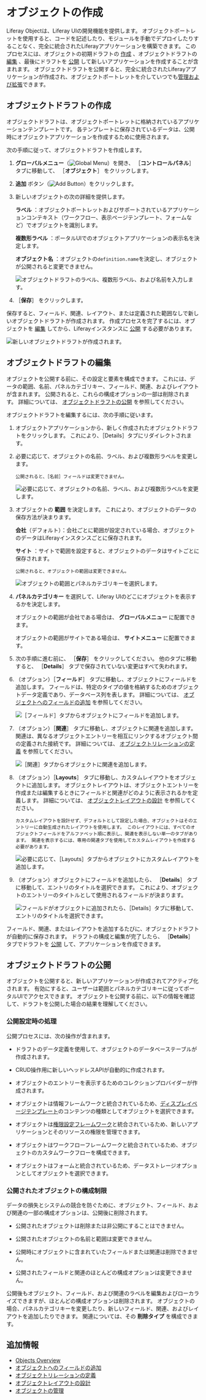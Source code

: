 # オブジェクトの作成

Liferay Objectは、Liferay UIの開発機能を提供します。 オブジェクトポートレットを使用すると、コードを記述したり、モジュールを手動でデプロイしたりすることなく、完全に統合されたLiferayアプリケーションを構築できます。 このプロセスには、オブジェクトの初期ドラフトの [作成](#creating-object-drafts) 、オブジェクトドラフトの [編集](#editing-object-drafts) 、最後にドラフトを [公開](#publishing-object-drafts) して新しいアプリケーションを作成することが含まれます。 オブジェクトドラフトを公開すると、完全に統合されたLiferayアプリケーションが作成され、オブジェクトポートレットを介していつでも[管理および拡張](./managing-objects.md)できます。

<a name="creating-object-drafts" />

## オブジェクトドラフトの作成

オブジェクトドラフトは、オブジェクトポートレットに格納されているアプリケーションテンプレートです。 各テンプレートに保存されているデータは、公開時にオブジェクトアプリケーションを作成するために使用されます。

次の手順に従って、オブジェクトドラフトを作成します。

1. **グローバルメニュー**（![Global Menu](../../../images/icon-applications-menu.png)）を開き、 ［**コントロールパネル**］ タブに移動して、 ［**オブジェクト**］ をクリックします。

1. **追加** ボタン（![Add Button](../../../images/icon-add.png)）をクリックします。

1. 新しいオブジェクトの次の詳細を提供します。

   **ラベル** ：オブジェクトポートレットおよびサポートされているアプリケーションコンテキスト（ワークフロー、表示ページテンプレート、フォームなど）でオブジェクトを識別します。

   **複数形ラベル** ：ポータルUIでのオブジェクトアプリケーションの表示名を決定します。

   **オブジェクト名** ：オブジェクトの`definition.name`を決定し、オブジェクトが公開されると変更できません。

   ![オブジェクトドラフトのラベル、複数形ラベル、および名前を入力します。](./creating-objects/images/01.png)

1. ［**保存**］ をクリックします。

保存すると、フィールド、関連、レイアウト、または定義された範囲なしで新しいオブジェクトドラフトが作成されます。 作成プロセスを完了するには、オブジェクトを [編集](#editing-object-drafts) してから、Liferayインスタンスに [公開](#publishing-object-drafts) する必要があります。

![新しいオブジェクトドラフトが作成されます。](./creating-objects/images/02.png)

<a name="editing-object-drafts" />

## オブジェクトドラフトの編集

オブジェクトを公開する前に、その設定と要素を構成できます。 これには、データの範囲、名前、パネルカテゴリキー、フィールド、関連、およびレイアウトが含まれます。 公開されると、これらの構成オプションの一部は削除されます。 詳細については、 [オブジェクトドラフトの公開](#publishing-object-drafts) を参照してください。

オブジェクトドラフトを編集するには、次の手順に従います。

1. オブジェクトアプリケーションから、新しく作成されたオブジェクトドラフトをクリックします。 これにより、［Details］タブにリダイレクトされます。

1. 必要に応じて、オブジェクトの名前、ラベル、および複数形ラベルを変更します。

   ```{important}
   公開されると、［名前］フィールドは変更できません。
   ```

   ![必要に応じて、オブジェクトの名前、ラベル、および複数形ラベルを変更します。](./creating-objects/images/03.png)

1. オブジェクトの **範囲** を決定します。 これにより、オブジェクトのデータの保存方法が決まります。

   **会社**（デフォルト）：会社ごとに範囲が設定されている場合、オブジェクトのデータはLiferayインスタンスごとに保存されます。

   **サイト** ：サイトで範囲を設定すると、オブジェクトのデータはサイトごとに保存されます。

   ```{important}
   公開されると、オブジェクトの範囲は変更できません。
   ```

   ![オブジェクトの範囲とパネルカテゴリキーを選択します。](./creating-objects/images/04.png)

1. **パネルカテゴリキー** を選択して、Liferay UIのどこにオブジェクトを表示するかを決定します。

   オブジェクトの範囲が会社である場合は、 **グローバルメニュー** に配置できます。

   オブジェクトの範囲がサイトである場合は、 **サイトメニュー** に配置できます。

1. 次の手順に進む前に、 ［**保存**］ をクリックしてください。 他のタブに移動すると、 ［**Details**］ タブで保存されていない変更はすべて失われます。

1. （オプション）［**フィールド**］ タブに移動し、オブジェクトにフィールドを追加します。 フィールドは、特定のタイプの値を格納するためのオブジェクトデータ定義であり、データベース列を表します。 詳細については、 [オブジェクトへのフィールドの追加](./adding-fields-to-objects.md) を参照してください。

   ![［フィールド］タブからオブジェクトにフィールドを追加します。](./creating-objects/images/05.png)

1. （オプション）［**関連**］ タブに移動し、オブジェクトに関連を追加します。 関連は、異なるオブジェクトエントリーを相互にリンクするオブジェクト間の定義された接続です。 詳細については、 [オブジェクトリレーションの定義](./defining-object-relationships.md) を参照してください。

   ![［関連］タブからオブジェクトに関連を追加します。](./creating-objects/images/06.png)

1. （オプション）［**Layouts**］ タブに移動し、カスタムレイアウトをオブジェクトに追加します。 オブジェクトレイアウトは、オブジェクトエントリーを作成または編集するときにフィールドと関連がどのように表示されるかを定義します。 詳細については、 [オブジェクトレイアウトの設計](./designing-object-layouts.md) を参照してください。

   ```{note}
   カスタムレイアウトを設計せず、デフォルトとして設定した場合、オブジェクトはそのエントリーに自動生成されたレイアウトを使用します。 このレイアウトには、すべてのオブジェクトフィールドをアルファベット順に表示し、関連を表示しない単一のタブがあります。 関連を表示するには、専用の関連タブを使用してカスタムレイアウトを作成する必要があります。
   ```

   ![必要に応じて、［Layouts］タブからオブジェクトにカスタムレイアウトを追加します。](./creating-objects/images/07.png)

1. （オプション）オブジェクトにフィールドを追加したら、 ［**Details**］ タブに移動して、エントリのタイトルを選択できます。 これにより、オブジェクトのエントリーのタイトルとして使用されるフィールドが決まります。

   ![フィールドがオブジェクトに追加されたら、［Details］タブに移動して、エントリのタイトルを選択できます。](./creating-objects/images/08.png)

フィールド、関連、またはレイアウトを追加するたびに、オブジェクトドラフトが自動的に保存されます。 ドラフトの構成と編集が完了したら、 ［**Details**］ タブでドラフトを [公開](#publishing-object-drafts) して、アプリケーションを作成できます。

<a name="publishing-object-drafts" />

## オブジェクトドラフトの公開

オブジェクトを公開すると、新しいアプリケーションが作成されてアクティブ化されます。 有効にすると、ユーザーは範囲とパネルカテゴリキーに従ってポータルUIでアクセスできます。 オブジェクトを公開する前に、以下の情報を確認して、ドラフトを公開した場合の結果を理解してください。

<a name="what-happens-during-publishing" />

### 公開設定時の処理

公開プロセスには、次の操作が含まれます。

* ドラフトのデータ定義を使用して、オブジェクトのデータベーステーブルが作成されます。

* CRUD操作用に新しいヘッドレスAPIが自動的に作成されます。

* オブジェクトのエントリーを表示するためのコレクションプロバイダーが作成されます。

* オブジェクトは情報フレームワークと統合されているため、[ディスプレイページテンプレート](../../../site-building/displaying-content/using-display-page-templates/about-display-page-templates-and-display-pages.md)のコンテンツの種類としてオブジェクトを選択できます。

* オブジェクトは[権限設定フレームワーク](../understanding-object-integrations/permissions-framework-integration.md)と統合されているため、新しいアプリケーションとそのリソースの権限を管理できます。

* オブジェクトはワークフローフレームワークと統合されているため、オブジェクトのカスタムワークフローを構成できます。

* オブジェクトはフォームと統合されているため、データストレージオプションとしてオブジェクトを選択できます。

<a name="configuration-restrictions-for-published-objects" />

### 公開されたオブジェクトの構成制限

データの損失とシステムの競合を防ぐために、オブジェクト、フィールド、および関連の一部の構成オプションは、公開後に削除されます。

* 公開されたオブジェクトは削除または非公開にすることはできません。

* 公開されたオブジェクトの名前と範囲は変更できません。

* 公開時にオブジェクトに含まれていたフィールドまたは関連は削除できません。

* 公開されたフィールドと関連のほとんどの構成オプションは変更できません。

公開後もオブジェクト、フィールド、および関連のラベルを編集およびローカライズできますが、ほとんどの構成オプションは削除されます。 オブジェクトの場合、パネルカテゴリキーを変更したり、新しいフィールド、関連、およびレイアウトを追加したりできます。 関連については、その **削除タイプ** を構成できます。

<a name="additional-information" />

## 追加情報

* [Objects Overview](../../objects.md)
* [オブジェクトへのフィールドの追加](./adding-fields-to-objects.md)
* [オブジェクトリレーションの定義](./defining-object-relationships.md)
* [オブジェクトレイアウトの設計](./designing-object-layouts.md)
* [オブジェクトの管理](./managing-objects.md)
